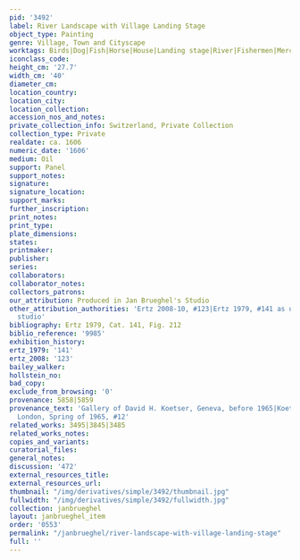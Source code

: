 ```yaml
---
pid: '3492'
label: River Landscape with Village Landing Stage
object_type: Painting
genre: Village, Town and Cityscape
worktags: Birds|Dog|Fish|Horse|House|Landing stage|River|Fishermen|Merchants|Boat|Wagon
iconclass_code:
height_cm: '27.7'
width_cm: '40'
diameter_cm:
location_country:
location_city:
location_collection:
accession_nos_and_notes:
private_collection_info: Switzerland, Private Collection
collection_type: Private
realdate: ca. 1606
numeric_date: '1606'
medium: Oil
support: Panel
support_notes:
signature:
signature_location:
support_marks:
further_inscription:
print_notes:
print_type:
plate_dimensions:
states:
printmaker:
publisher:
series:
collaborators:
collaborator_notes:
collectors_patrons:
our_attribution: Produced in Jan Brueghel's Studio
other_attribution_authorities: 'Ertz 2008-10, #123|Ertz 1979, #141 as uncertain, possibly
  studio'
bibliography: Ertz 1979, Cat. 141, Fig. 212
biblio_reference: '9985'
exhibition_history:
ertz_1979: '141'
ertz_2008: '123'
bailey_walker:
hollstein_no:
bad_copy:
exclude_from_browsing: '0'
provenance: 5858|5859
provenance_text: 'Gallery of David H. Koetser, Geneva, before 1965|Koetser Gallery,
  London, Spring of 1965, #12'
related_works: 3495|3845|3485
related_works_notes:
copies_and_variants:
curatorial_files:
general_notes:
discussion: '472'
external_resources_title:
external_resources_url:
thumbnail: "/img/derivatives/simple/3492/thumbnail.jpg"
fullwidth: "/img/derivatives/simple/3492/fullwidth.jpg"
collection: janbrueghel
layout: janbrueghel_item
order: '0553'
permalink: "/janbrueghel/river-landscape-with-village-landing-stage"
full: ''
---
```

